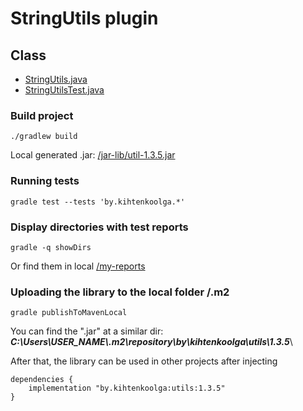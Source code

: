 # StringUtils plugin
## Class
- [StringUtils.java](/util/src/main/java/by/kihtenkoolga/StringUtils.java)
- [StringUtilsTest.java](/util/src/test/java/by/kihtenkoolga/StringUtilsTest.java)

### Build project
```
./gradlew build
```
Local generated .jar: [/jar-lib/util-1.3.5.jar](/jar-lib)
### Running tests
```
gradle test --tests 'by.kihtenkoolga.*'
```
### Display directories with test reports
```
gradle -q showDirs
```
Or find them in local [/my-reports](/my-reports)
### Uploading the library to the local folder /.m2
```
gradle publishToMavenLocal
```
You can find the ".jar" at a similar dir:
___C:\Users\USER_NAME\\.m2\repository\by\kihtenkoolga\utils\1.3.5___\

After that, the library can be used in other projects after injecting 
```
dependencies {
    implementation "by.kihtenkoolga:utils:1.3.5"
}
```
